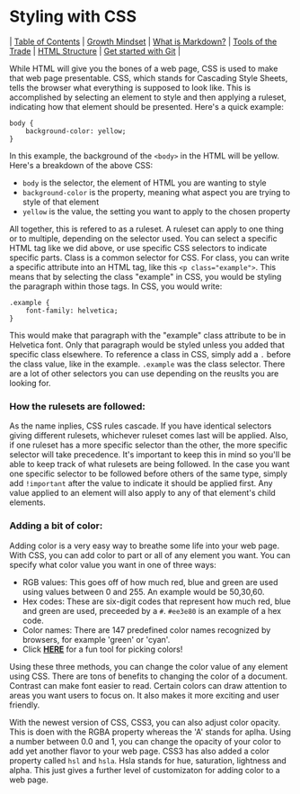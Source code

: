 # Styling with CSS

| [Table of Contents](https://penjoe.github.io/learning-journal/) | [Growth Mindset](https://penjoe.github.io/learning-journal/growth-mindset) | [What is Markdown?](https://penjoe.github.io/learning-journal/markdown)  |  [Tools of the Trade](https://penjoe.github.io/learning-journal/coders-computer) | [HTML Structure](https://penjoe.github.io/learning-journal/html-structure) | [Get started with Git](http://penjoe.github.io/learning-journal/git) |

While HTML will give you the bones of a web page, CSS is used to make that web page presentable. CSS, which stands for Cascading Style Sheets, tells the browser what everything is supposed to look like. This is accomplished by selecting an element to style and then applying a ruleset, indicating how that element should be presented. Here's a quick example:
```
body {
    background-color: yellow;
}
```
In this example, the background of the `<body>` in the HTML will be yellow. Here's a breakdown of the above CSS:
* `body` is the selector, the element of HTML you are wanting to style
* `background-color` is the property, meaning what aspect you are trying to style of that element
* `yellow` is the value, the setting you want to apply to the chosen property

All together, this is refered to as a ruleset. A ruleset can apply to one thing or to multiple, depending on the selector used. You can select a specific HTML tag like we did above, or use specific CSS selectors to indicate specific parts. Class is a common selector for CSS. For class, you can write a specific attribute into an HTML tag, like this `<p class="example">`. This means that by selecting the class "example" in CSS, you would be styling the paragraph within those tags. In CSS, you would write:
```
.example {
    font-family: helvetica;
}
```
This would make that paragraph with the "example" class attribute to be in Helvetica font. Only that paragraph would be styled unless you added that specific class elsewhere. To reference a class in CSS, simply add a `.` before the class value, like in the example. `.example` was the class selector. There are a lot of other selectors you can use depending on the reuslts you are looking for.

### How the rulesets are followed:

As the name inplies, CSS rules cascade. If you have identical selectors giving different rulesets, whichever ruleset comes last will be applied. Also, if one ruleset has a more specific selector than the other, the more specific selector will take precedence. It's important to keep this in mind so you'll be able to keep track of what rulesets are being followed. In the case you want one specific selector to be followed before others of the same type, simply add `!important` after the value to indicate it should be applied first. Any value applied to an element will also apply to any of that element's child elements.

### Adding a bit of color:

Adding color is a very easy way to breathe some life into your web page. With CSS, you can add color to part or all of any element you want. You can specify what color value you want in one of three ways:
* RGB values: This goes off of how much red, blue and green are used using values between 0 and 255. An example would be 50,30,60. 
* Hex codes: These are six-digit codes that represent how much red, blue and green are used, preceeded by a `#`. `#ee3e80` is an example of a hex code. 
* Color names: There are 147 predefined color names recognized by browsers, for example 'green' or 'cyan'.
* Click [**HERE**](https://color.adobe.com/create) for a fun tool for picking colors!

Using these three methods, you can change the color value of any element using CSS. There are tons of benefits to changing the color of a document. Contrast can make font easier to read. Certain colors can draw attention to areas you want users to focus on. It also makes it more exciting and user friendly.

With the newest version of CSS, CSS3, you can also adjust color opacity. This is doen with the RGBA property whereas the 'A' stands for aplha. Using a number between 0.0 and 1, you can change the opacity of your color to add yet another flavor to your web page. CSS3 has also added a color property called `hsl` and `hsla`. Hsla stands for hue, saturation, lightness and alpha. This just gives a further level of customizaton for adding color to a web page.